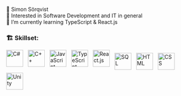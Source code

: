 👋 Simon Sörqvist<br/>
👀 Interested in Software Development and IT in general<br/>
🌱 I’m currently learning TypeScript & React.js<br/>

### 🏗️ Skillset: 
<!-- C# icon -->
<img alt="C#" width="45px" align="left" style="padding-right:10px"
  src="https://cdn.jsdelivr.net/gh/devicons/devicon/icons/csharp/csharp-original.svg" />
<!-- C++ icon -->
<img alt="C++" width="45px" align="left" style="padding-right:10px"
  src="https://cdn.jsdelivr.net/gh/devicons/devicon/icons/cplusplus/cplusplus-original.svg">
<!-- JavaScript icon -->
<img alt="JavaScript" width="45px" align="left" style="padding-right:10px"
  src="https://cdn.jsdelivr.net/gh/devicons/devicon/icons/javascript/javascript-original.svg" />
<!-- TypeScript icon -->
<img alt="TypeScript" width="45px" align="left" style="padding-right:10px"
  src="https://cdn.jsdelivr.net/gh/devicons/devicon/icons/typescript/typescript-original.svg" />
<!-- React.js icon -->
<img alt="React.js" width="45px" align="left" style="padding-right:10px"
  src="https://cdn.jsdelivr.net/gh/devicons/devicon/icons/react/react-original-wordmark.svg" />
<!-- SQL icon -->
<img alt="SQL" width="45px" align="left" style="padding-right:10px;padding-top:8px"
  src="https://github.com/simon-s-99/simon-s-99/assets/142667693/a4adb32a-a663-4172-a4dd-a8e1a34a116c">
<!-- HTML5 icon -->
<img alt="HTML" width="45px" align="left" style="padding-right:10px;padding-top:8px"
  src="https://cdn.jsdelivr.net/gh/devicons/devicon/icons/html5/html5-plain-wordmark.svg">
<!-- CSS3 icon -->
<img alt="CSS" width="45px" align="left" style="padding-right:10px;padding-top:8px"
  src="https://cdn.jsdelivr.net/gh/devicons/devicon/icons/css3/css3-plain-wordmark.svg">
<!-- Unity icon -->
<img alt="Unity" width="45px" align="left" style="padding-right:10px;padding-top:8px"
  src="https://github.com/simon-s-99/simon-s-99/assets/142667693/fa712874-6b47-48a8-a0c4-cfcf1095406b">

<!---
simon-s-99/simon-s-99 is a ✨ special ✨ repository because its `README.md` (this file) appears on your GitHub profile.
You can click the Preview link to take a look at your changes.
--->
